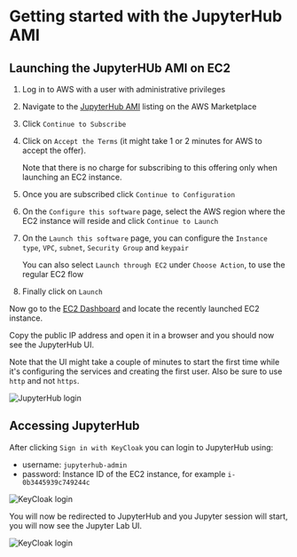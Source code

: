 # Getting started with the JupyterHub AMI

## Launching the JupyterHUb AMI on EC2

1. Log in to AWS with a user with administrative privileges
1. Navigate to the
[JupyterHub AMI](https://aws.amazon.com/marketplace/pp/Daniel-Rodriguez-JupyterHub-multi-user-single-node/B07YSYZ2P6)
listing on the AWS Marketplace
1. Click `Continue to Subscribe`
1. Click on `Accept the Terms` (it might take 1 or 2 minutes for AWS to accept the offer).

    Note that there is no charge for subscribing to this offering only when launching an EC2 instance.

1. Once you are subscribed click `Continue to Configuration`
1. On the `Configure this software` page, select the AWS region where the EC2 instance will reside and click `Continue to Launch`
1. On the `Launch this software` page, you can configure the `Instance type`, `VPC`, `subnet`, `Security Group` and `keypair`

    You can also select `Launch through EC2` under `Choose Action`, to use the regular EC2 flow

1. Finally click on `Launch`

Now go to the [EC2 Dashboard](https://console.aws.amazon.com/ec2) and locate the recently launched EC2 instance.

Copy the public IP address and open it in a browser and you should now see the JupyterHub UI.

Note that the UI might take a couple of minutes to start the first time
while it's configuring the services and creating the first user.
Also be sure to use `http` and not `https`.

![JupyterHub login](/assets/img/jupyterhub-ami/jhub-login.png)

## Accessing JupyterHub

After clicking `Sign in with KeyCloak` you can login to JupyterHub using:

- username: `jupyterhub-admin`
- password: Instance ID of the EC2 instance, for example `i-0b3445939c749244c`

![KeyCloak login](/assets/img/jupyterhub-ami/keycloak-login.png)

You will now be redirected to JupyterHub and you Jupyter session will start,
you will now see the Jupyter Lab UI.

![KeyCloak login](/assets/img/jupyterhub-ami/jlab.png)
